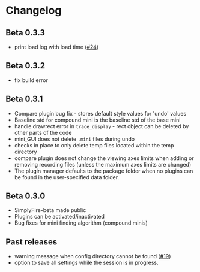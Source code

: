 # Changelog

## Beta 0.3.3

- print load log with load time ([#24](https://github.com/megumi-mori/SimplyFire-beta/issues/24))

## Beta 0.3.2

- fix build error

## Beta 0.3.1

- Compare plugin bug fix - stores default style values for 'undo' values
- Baseline std for compound mini is the baseline std of the base mini
- handle drawrect error in ``trace_display`` - rect object can be deleted by
  other parts of the code
- mini_GUI does not delete ``.mini`` files during undo
- checks in place to only delete temp files located within the temp directory
- compare plugin does not change the viewing axes limits when adding or
  removing recording files
  (unless the maximum axes limits are changed)
- The plugin manager defaults to the package folder when no plugins can be found
  in the user-specified data folder.

## Beta 0.3.0

- SimplyFire-beta made public
- Plugins can be activated/inactivated
- Bug fixes for mini finding algorithm (compound minis)

## Past releases

- warning message when config directory cannot be found ([#19](https://github.com/megumi-mori/PyMini/issues/19))
- option to save all settings while the session is in progress.
